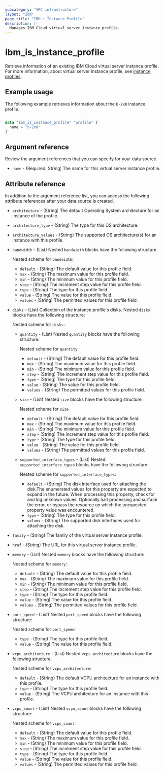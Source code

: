 ```yaml
---
subcategory: "VPC infrastructure"
layout: "ibm"
page_title: "IBM : Instance Profile"
description: |-
  Manages IBM Cloud virtual server instance profile.
---
```


# ibm_is_instance_profile
Retrieve information of an existing IBM Cloud virtual server instance profile. For more information, about virtual server instance profile, see [instance profiles](https://cloud.ibm.com/docs/vpc?topic=vpc-profiles).


## Example usage
The following example retrieves information about the `b-2x8` instance profile. 

```terraform

data "ibm_is_instance_profile" "profile" {
  name = "b-2x8"
}

```

## Argument reference
Review the argument references that you can specify for your data source. 

- `name` - (Required, String) The name for this virtual server instance profile.

## Attribute reference
In addition to the argument reference list, you can access the following attribute references after your data source is created. 

- `architecture` - (String) The default Operating System architecture for an instance of the profile.
- `architecture_type` - (String) The type for this OS architecture.
- `architecture_values` - (String) The supported OS architecture(s) for an instance with this profile.
- `bandwidth` - (List) Nested `bandwidth` blocks have the following structure:

  Nested scheme for `bandwidth`:
  - `default` - (String) The default value for this profile field.
  - `max` - (String) The maximum value for this profile field.
  - `min` - (String) The minimum value for this profile field.
  - `step` - (String) The increment step value for this profile field.
  - `type` - (String) The type for this profile field.
  - `value` - (String) The value for this profile field.
  - `values` - (String) The permitted values for this profile field.
- `disks` - (List) Collection of the instance profile's disks. Nested `disks` blocks have the following structure:

  Nested scheme for `disks`:
  - `quantity` - (List) Nested `quantity` blocks have the following structure:
   
    Nested scheme for `quantity`:
    - `default` - (String) The default value for this profile field.
    - `max` - (String) The maximum value for this profile field.
    - `min` - (String) The minimum value for this profile field.
    - `step` - (String) The increment step value for this profile field.
    - `type` - (String) The type for this profile field.
    - `value` - (String) The value for this profile field.
    - `values` - (String) The permitted values for this profile field.
  - `size` - (List) Nested `size` blocks have the following structure:

    Nested scheme for `size`
    - `default` - (String) The default value for this profile field.
    - `max` - (String) The maximum value for this profile field.
    - `min` - (String) The minimum value for this profile field.
    - `step` - (String) The increment step value for this profile field.
    - `type` - (String) The type for this profile field.
    - `value` - (String) The value for this profile field.
    - `values` - (String) The permitted values for this profile field.
  - `supported_interface_types` - (List) Nested `supported_interface_types` blocks have the following structure:

    Nested scheme for `supported_interface_types`:
    - `default` - (String) The disk interface used for attaching the disk.The enumerated values for this property are expected to expand in the future. When processing this property, check for and log unknown values. Optionally halt processing and surface the error, or bypass the resource on which the unexpected property value was encountered.
    - `type` - (String) The type for this profile field.
    - `values` - (String) The supported disk interfaces used for attaching the disk.
- `family` - (String) The family of the virtual server instance profile.
- `href` - (String) The URL for this virtual server instance profile.
- `memory` - (List) Nested `memory` blocks have the following structure:

  Nested scheme for `memory`:
  - `default` - (String) The default value for this profile field.
  - `max` - (String) The maximum value for this profile field.
  - `min` - (String) The minimum value for this profile field.
  - `step` - (String) The increment step value for this profile field.
  - `type` - (String) The type for this profile field.
  - `value` - (String) The value for this profile field.
  - `values` - (String) The permitted values for this profile field.
- `port_speed` - (List) Nested `port_speed` blocks have the following structure:

  Nested scheme for `port_speed`:
  - `type` - (String) The type for this profile field.
  - `value` - (String) The value for this profile field.
- `vcpu_architecture` - (List) Nested `vcpu_architecture` blocks have the following structure:

  Nested scheme for `vcpu_architecture`:
  - `default` - (String) The default VCPU architecture for an instance with this profile.
  - `type` - (String) The type for this profile field.
  - `value` - (String) The VCPU architecture for an instance with this profile.
- `vcpu_count` - (List) Nested `vcpu_count` blocks have the following structure:

  Nested scheme for `vcpu_count`:
  - `default` - (String) The default value for this profile field.
  - `max` - (String) The maximum value for this profile field.
  - `min` - (String) The minimum value for this profile field.
  - `step` - (String) The increment step value for this profile field.
  - `type` - (String) The type for this profile field.
  - `value` - (String) The value for this profile field.
  - `values` - (String) The permitted values for this profile field.
